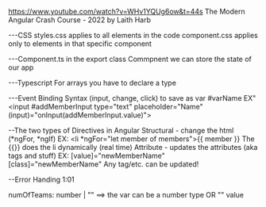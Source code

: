 https://www.youtube.com/watch?v=WHv1YQUg6ow&t=44s
The Modern Angular Crash Course - 2022 by Laith Harb

---CSS
    styles.css applies to all elements in the code
    component.css applies only to elements in that specific component

---Component.ts
    in the export class Commpnent we can store the state of our app

---Typescript
    For arrays you have to declare a type

---Event Binding Syntax 
    (input, change, click)
    to save as var #varName
    EX" <input #addMemberInput type="text" placeholder="Name" (input)="onInput(addMemberInput.value)">

--The two types of Directives in Angular
    Structural - change the html (*ngFor, *ngIf)
        EX: <li *ngFor="let member of members">{{ member }}</li>   <!-- Will iterate member []-->
        The {{}} does the li dynamically (real time)
    Attribute - updates the attributes (aka tags and stuff)
        EX: [value]="newMemberName" [class]="newMemberName"
        Any tag/etc. can be updated!

--Error Handing 1:01


numOfTeams: number | "" ==> the var can be a number type OR "" value

